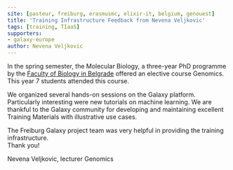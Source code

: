 ```yaml
---
site: [pasteur, freiburg, erasmusmc, elixir-it, belgium, genouest]
title: 'Training Infrastructure Feedback from Nevena Veljkovic'
tags: [training, TIaaS]
supporters:
- galaxy-europe
author: Nevena Veljkovic
---
```



In the spring semester, the Molecular Biology, a three-year PhD programme by the 
[Faculty of Biology in Belgrade](http://bg.ac.rs/en/members/faculties/FB.php)
offered an elective course Genomics. This year 7 students attended this course.

We organized several hands-on sessions on the Galaxy platform. Particularly interesting were new
tutorials on machine learning.
We are thankful to the Galaxy community for developing and maintaining excellent
Training Materials with illustrative use cases. 

The Freiburg Galaxy project team was very helpful in providing the training infrastructure.<br>
Thank you!

Nevena Veljkovic, lecturer Genomics

